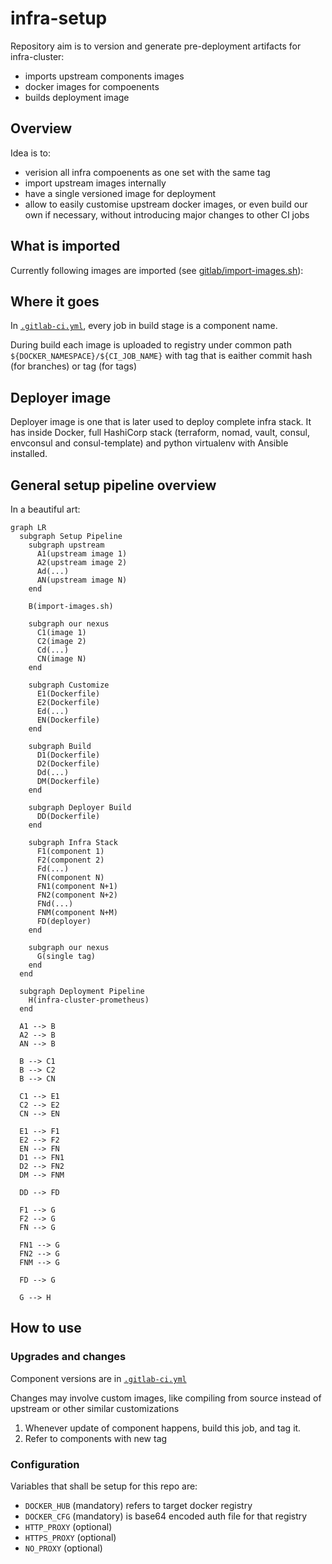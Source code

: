 # infra-setup

Repository aim is to version and generate pre-deployment artifacts for infra-cluster:
- imports upstream components images
- docker images for compoenents
- builds deployment image

##  Overview

Idea is to:
* verision all infra compoenents as one set with the same tag
* import upstream images internally
* have a single versioned image for deployment
* allow to easily customise upstream docker images, or even build our own if necessary, without introducing major changes to other CI jobs

## What is imported
Currently following images are imported (see [gitlab/import-images.sh](gitlab/import-images.sh)):

## Where it goes

In [```.gitlab-ci.yml```](.gitlab-ci.yml), every job in build stage is a component name.

During build each image is uploaded to registry under common path ```${DOCKER_NAMESPACE}/${CI_JOB_NAME}``` with tag that is eaither commit hash (for branches) or tag (for tags)

## Deployer image

Deployer image is one that is later used to deploy complete infra stack.
It has inside Docker, full HashiCorp stack (terraform, nomad, vault, consul, envconsul and consul-template) and python virtualenv with Ansible installed.

## General setup pipeline overview

In a beautiful art:

```mermaid
graph LR
  subgraph Setup Pipeline
    subgraph upstream
      A1(upstream image 1)
      A2(upstream image 2)
      Ad(...)
      AN(upstream image N)
    end

    B(import-images.sh)

    subgraph our nexus
      C1(image 1)
      C2(image 2)
      Cd(...)
      CN(image N)
    end

    subgraph Customize
      E1(Dockerfile)
      E2(Dockerfile)
      Ed(...)
      EN(Dockerfile)
    end

    subgraph Build
      D1(Dockerfile)
      D2(Dockerfile)
      Dd(...)
      DM(Dockerfile)
    end

    subgraph Deployer Build
      DD(Dockerfile)
    end

    subgraph Infra Stack
      F1(component 1)
      F2(component 2)
      Fd(...)
      FN(component N)
      FN1(component N+1)
      FN2(component N+2)
      FNd(...)
      FNM(component N+M)
      FD(deployer)
    end

    subgraph our nexus
      G(single tag)
    end
  end

  subgraph Deployment Pipeline
    H(infra-cluster-prometheus)
  end

  A1 --> B
  A2 --> B
  AN --> B

  B --> C1
  B --> C2
  B --> CN

  C1 --> E1
  C2 --> E2
  CN --> EN

  E1 --> F1
  E2 --> F2
  EN --> FN
  D1 --> FN1
  D2 --> FN2
  DM --> FNM

  DD --> FD

  F1 --> G
  F2 --> G
  FN --> G

  FN1 --> G
  FN2 --> G
  FNM --> G

  FD --> G

  G --> H
```

## How to use

### Upgrades and changes

Component versions are in [```.gitlab-ci.yml```](.gitlab-ci.yml)

Changes may involve custom images, like compiling from source instead of upstream or other similar customizations

1. Whenever update of component happens, build this job, and tag it.
2. Refer to components with new tag

### Configuration

Variables that shall be setup for this repo are:

* ```DOCKER_HUB``` (mandatory) refers to target docker registry
* ```DOCKER_CFG``` (mandatory) is base64 encoded auth file for that registry
* ```HTTP_PROXY``` (optional)
* ```HTTPS_PROXY``` (optional)
* ```NO_PROXY``` (optional)
